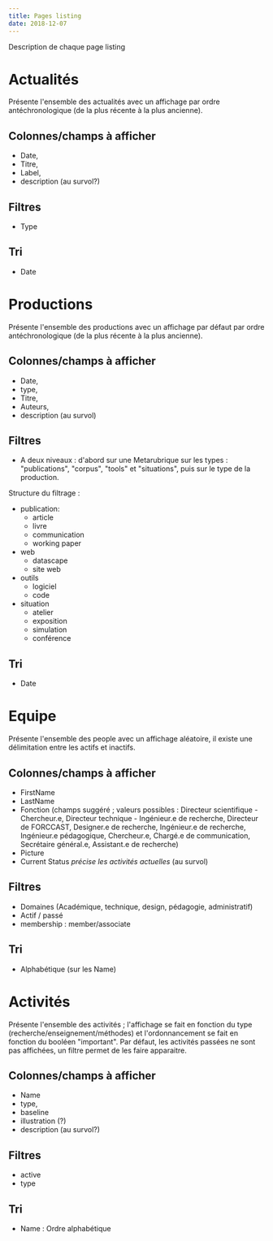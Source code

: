 ```yaml
---
title: Pages listing
date: 2018-12-07
---
```

Description de chaque page listing

# Actualités
Présente l'ensemble des actualités avec un affichage par ordre antéchronologique (de la plus récente à la plus ancienne).

## Colonnes/champs à afficher
- Date,
- Titre,
- Label,
- description (au survol?)

## Filtres
- Type

## Tri
- Date


# Productions
Présente l'ensemble des productions avec un affichage par défaut par ordre antéchronologique (de la plus récente à la plus ancienne).

## Colonnes/champs à afficher
- Date,
- type,
- Titre,
- Auteurs,
- description (au survol)

## Filtres
- A deux niveaux : d'abord sur une Metarubrique sur les types : "publications", "corpus", "tools" et "situations", puis sur le type de la production.

Structure du filtrage :

- publication:
	- article
	- livre
	- communication
	- working paper
- web
    - datascape
	- site web
- outils	
    - logiciel
	- code
- situation
    - atelier
	- exposition
	- simulation
	- conférence

## Tri
- Date

# Equipe
Présente l'ensemble des people avec un affichage aléatoire, il existe une délimitation entre les actifs et inactifs.

## Colonnes/champs à afficher
- FirstName
- LastName
- Fonction (champs suggéré ;  valeurs possibles : Directeur scientifique - Chercheur.e, Directeur technique - Ingénieur.e de recherche, Directeur de FORCCAST, Designer.e de recherche, Ingénieur.e de recherche, Ingénieur.e pédagogique, Chercheur.e, Chargé.e de communication, Secrétaire général.e, Assistant.e de recherche)
- Picture
- Current Status _précise les activités actuelles_ (au survol)

## Filtres
- Domaines (Académique, technique, design, pédagogie, administratif)
- Actif / passé
- membership : member/associate

## Tri
- Alphabétique (sur les Name)

# Activités
Présente l'ensemble des activités ; l'affichage se fait en fonction du type (recherche/enseignement/méthodes) et l'ordonnancement se fait en fonction du booléen "important".
Par défaut, les activités passées ne sont pas affichées, un filtre permet de les faire apparaitre.

## Colonnes/champs à afficher
- Name
- type,
- baseline
- illustration (?)
- description (au survol?)

## Filtres
- active
- type

## Tri
- Name : Ordre alphabétique
